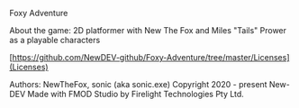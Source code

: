 Foxy Adventure

About the game:
2D platformer with New The Fox and Miles "Tails" Prower as a playable characters

[https://github.com/NewDEV-github/Foxy-Adventure/tree/master/Licenses](Licenses)

Authors: NewTheFox, sonic (aka sonic.exe)
Copyright 2020 - present New-DEV
Made with FMOD Studio by Firelight Technologies Pty Ltd.
